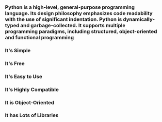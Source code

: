 ### Python is a high-level, general-purpose programming language. Its design philosophy emphasizes code readability with the use of significant indentation. Python is dynamically-typed and garbage-collected. It supports multiple programming paradigms, including structured, object-oriented and functional programming
### It's Simple

### It's Free

### It's Easy to Use

### It's Highly Compatible

### It is Object-Oriented

### It has Lots of Libraries
